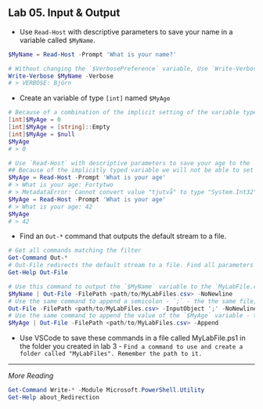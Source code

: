 ## Lab 05. Input & Output

- Use `Read-Host` with descriptive parameters to save your name in a variable called `$MyName`.

```Powershell
$MyName = Read-Host -Prompt 'What is your name?'

# Without changing the `$VerbosePreference` variable, Use `Write-Verbose` and output the variable value
Write-Verbose $MyName -Verbose
# > VERBOSE: Björn
```

- Create an variable of type `[int]` named `$MyAge`

```Powershell
# Because of a combination of the implicit setting of the variable type, and the PowerShell converting between different object types, you can do this by setting the variable to either '0', '[string]::Empty', or 'null'
[int]$MyAge = 0
[int]$MyAge = [string]::Empty
[int]$MyAge = $null
$MyAge
# > 0

# Use `Read-Host` with descriptive parameters to save your age to the `$MyAge` variable
## Because of the implicitly typed variable we will not be able to set the value from Read-Host to anything other than an int.
$MyAge = Read-Host -Prompt 'What is your age'
# > What is your age: Fortytwo
# > MetadataError: Cannot convert value "tjutvå" to type "System.Int32". Error: "Input string was not in a correct format."
$MyAge = Read-Host -Prompt 'What is your age'
# > What is your age: 42
$MyAge
# > 42

```

- Find an `Out-*` command that outputs the default stream to a file.

```PowerShell
# Get all commands matching the filter
Get-Command Out-*
# Out-File redirects the default stream to a file. Find all parameters available using 'Get-Help'
Get-Help Out-File

# Use this command to output the `$MyName` variable to the `MyLabFile.csv` file created in lab  3 - **Without adding a newline**
$MyName | Out-File -FilePath <path/to/MyLabFiles.csv> -NoNewline
# Use the same command to append a semicolon - `;` - the the same file, again **Without adding a newline**
Out-File -FilePath <path/to/MyLabFiles.csv> -InputObject ';' -NoNewline -Append
# Use the same command to append the value of the `$MyAge` variable - this time also adding a newline
$MyAge | Out-File -FilePath <path/to/MyLabFiles.csv> -Append
```

- Use VSCode to save these commands in a file called MyLabFile.ps1 in the folder you created in lab 3 - `Find a command to use and create a folder called "MyLabFiles". Remember the path to it.`

---

*More Reading*

```PowerShell
Get-Command Write-* -Module Microsoft.PowerShell.Utility
Get-Help about_Redirection
```
